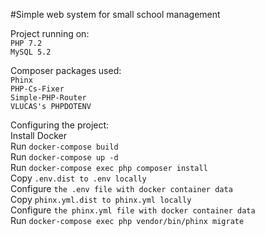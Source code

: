 #Simple web system for small school management

Project running on:  
```PHP 7.2```  
```MySQL 5.2```  

Composer packages used:  
```Phinx```  
```PHP-Cs-Fixer```  
```Simple-PHP-Router```  
```VLUCAS's PHPDOTENV```  

Configuring the project:  
Install Docker   
Run ```docker-compose build```  
Run ```docker-compose up -d```  
Run ```docker-compose exec php composer install```  
Copy ```.env.dist to .env locally```  
Configure ```the .env file with docker container data```  
Copy ```phinx.yml.dist to phinx.yml locally```  
Configure ```the phinx.yml file with docker container data```  
Run ```docker-compose exec php vendor/bin/phinx migrate```  
